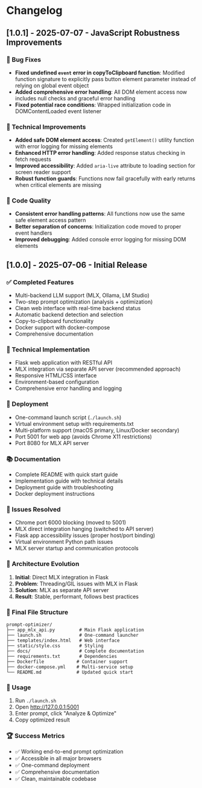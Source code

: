 # Changelog

## [1.0.1] - 2025-07-07 - JavaScript Robustness Improvements

### 🐛 Bug Fixes
- **Fixed undefined `event` error in copyToClipboard function**: Modified function signature to explicitly pass button element parameter instead of relying on global event object
- **Added comprehensive error handling**: All DOM element access now includes null checks and graceful error handling
- **Fixed potential race conditions**: Wrapped initialization code in DOMContentLoaded event listener

### 🔧 Technical Improvements
- **Added safe DOM element access**: Created `getElement()` utility function with error logging for missing elements
- **Enhanced HTTP error handling**: Added response status checking in fetch requests
- **Improved accessibility**: Added `aria-live` attribute to loading section for screen reader support
- **Robust function guards**: Functions now fail gracefully with early returns when critical elements are missing

### 📝 Code Quality
- **Consistent error handling patterns**: All functions now use the same safe element access pattern
- **Better separation of concerns**: Initialization code moved to proper event handlers
- **Improved debugging**: Added console error logging for missing DOM elements

## [1.0.0] - 2025-07-06 - Initial Release

### ✅ Completed Features
- Multi-backend LLM support (MLX, Ollama, LM Studio)
- Two-step prompt optimization (analysis + optimization)
- Clean web interface with real-time backend status
- Automatic backend detection and selection
- Copy-to-clipboard functionality
- Docker support with docker-compose
- Comprehensive documentation

### 🔧 Technical Implementation
- Flask web application with RESTful API
- MLX integration via separate API server (recommended approach)
- Responsive HTML/CSS interface
- Environment-based configuration
- Comprehensive error handling and logging

### 🚀 Deployment
- One-command launch script (`./launch.sh`)
- Virtual environment setup with requirements.txt
- Multi-platform support (macOS primary, Linux/Docker secondary)
- Port 5001 for web app (avoids Chrome X11 restrictions)
- Port 8080 for MLX API server

### 📚 Documentation
- Complete README with quick start guide
- Implementation guide with technical details
- Deployment guide with troubleshooting
- Docker deployment instructions

### 🐛 Issues Resolved
- Chrome port 6000 blocking (moved to 5001)
- MLX direct integration hanging (switched to API server)
- Flask app accessibility issues (proper host/port binding)
- Virtual environment Python path issues
- MLX server startup and communication protocols

### 🔄 Architecture Evolution
1. **Initial**: Direct MLX integration in Flask
2. **Problem**: Threading/GIL issues with MLX in Flask
3. **Solution**: MLX as separate API server
4. **Result**: Stable, performant, follows best practices

### 📁 Final File Structure
```
prompt-optimizer/
├── app_mlx_api.py         # Main Flask application
├── launch.sh              # One-command launcher
├── templates/index.html   # Web interface
├── static/style.css       # Styling  
├── docs/                  # Complete documentation
├── requirements.txt       # Dependencies
├── Dockerfile            # Container support
├── docker-compose.yml    # Multi-service setup
└── README.md             # Updated quick start
```

### 🎯 Usage
1. Run `./launch.sh` 
2. Open http://127.0.0.1:5001
3. Enter prompt, click "Analyze & Optimize"
4. Copy optimized result

### 🏆 Success Metrics
- ✅ Working end-to-end prompt optimization
- ✅ Accessible in all major browsers  
- ✅ One-command deployment
- ✅ Comprehensive documentation
- ✅ Clean, maintainable codebase
